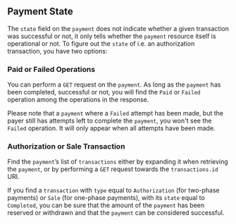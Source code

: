 ## Payment State

The `state` field on the `payment` does not indicate whether a
given transaction was successful or not, it only tells whether the
`payment` resource itself is operational or not. To figure out
the `state` of i.e. an authorization transaction, you have two options:

### Paid or Failed Operations

You can perform a `GET` request on the `payment`. As long as the
`payment` has been completed, successful or not, you will find the
`Paid` or `Failed` operation among the operations in the response. 

Please note that a `payment` where a `Failed` attempt has been made,
but the payer still has attempts left to complete the `payment`, you
won't see the `Failed` operation. It will only appear when all attempts have
been made.

### Authorization or Sale Transaction

Find the `payment`’s list of `transactions` either by expanding
it when retrieving the `payment`, or by performing a `GET`
request towards the `transactions.id` URI.

If you find a `transaction` with `type` equal to `Authorization` (for two-phase
payments) or `Sale` (for one-phase payments), with its `state` equal to
`Completed`, you can be sure that the amount of the `payment` has
been reserved or withdrawn and that the `payment` can be
considered successful.